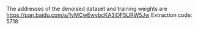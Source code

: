 The addresses of the denoised dataset and training weights are https://pan.baidu.com/s/1vMCwEwvbcKA3iDF5URW5Jw Extraction code: 5718
